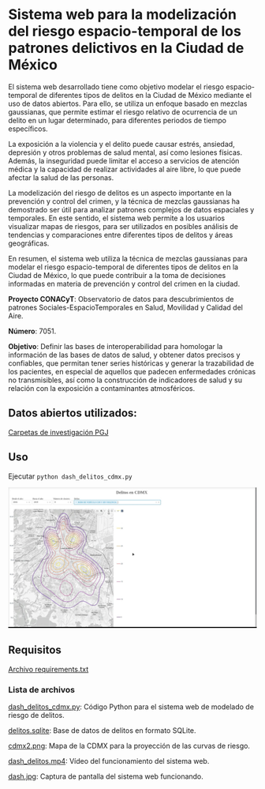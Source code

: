 # Sistema web para la modelización del riesgo espacio-temporal de los patrones delictivos en la Ciudad de México
El sistema web desarrollado tiene como objetivo modelar el riesgo espacio-temporal de diferentes tipos de delitos en la Ciudad de México mediante el uso de datos abiertos. Para ello, se utiliza un enfoque basado en mezclas gaussianas, que permite estimar el riesgo relativo de ocurrencia de un delito en un lugar determinado, para diferentes periodos de tiempo específicos.

La exposición a la violencia y el delito puede causar estrés, ansiedad, depresión y otros problemas de salud mental, así como lesiones físicas. Además, la inseguridad puede limitar el acceso a servicios de atención médica y la capacidad de realizar actividades al aire libre, lo que puede afectar la salud de las personas.

La modelización del riesgo de delitos es un aspecto importante en la prevención y control del crimen, y la técnica de mezclas gaussianas ha demostrado ser útil para analizar patrones complejos de datos espaciales y temporales. En este sentido, el sistema web permite a los usuarios visualizar mapas de riesgos, para ser utilizados en posibles análisis de tendencias y comparaciones entre diferentes tipos de delitos y áreas geográficas.

En resumen, el sistema web utiliza la técnica de mezclas gaussianas para modelar el riesgo espacio-temporal de diferentes tipos de delitos en la Ciudad de México, lo que puede contribuir a la toma de decisiones informadas en materia de prevención y control del crimen en la ciudad. 

**Proyecto CONACyT**: Observatorio de datos para descubrimientos de patrones Sociales-EspacioTemporales en Salud, Movilidad y Calidad del Aire.

**Número**: 7051.

**Objetivo**: Definir las bases de interoperabilidad para homologar la información de las bases de datos de salud, y  obtener datos precisos y confiables, que permitan tener series históricas  y generar la trazabilidad de los pacientes, en especial de aquellos que padecen enfermedades crónicas no transmisibles, así como la construcción de indicadores de salud y su relación con la exposición a contaminantes atmosféricos. 

## Datos abiertos utilizados:
[Carpetas de investigación PGJ](https://datos.cdmx.gob.mx/dataset/carpetas-de-investigacion-pgj-cdmx)

## Uso
Ejecutar `python dash_delitos_cdmx.py`


![Captura de pantalla del sistema web funcionando](dash.jpg)


## Requisitos
[Archivo requirements.txt](requirements.txt)

### Lista de archivos
[dash_delitos_cdmx.py](dash_delitos_cdmx.py): Código Python para el sistema web de modelado de riesgo de delitos.

[delitos.sqlite](delitos.sqlite): Base de datos de delitos en formato SQLite.

[cdmx2.png](cdmx2.png): Mapa de la CDMX para la proyección de las curvas de riesgo.	

[dash_delitos.mp4](dash_delitos.mp4): Vídeo del funcionamiento del sistema web.

[dash.jpg](dash.jpg): Captura de pantalla del sistema web funcionando.
